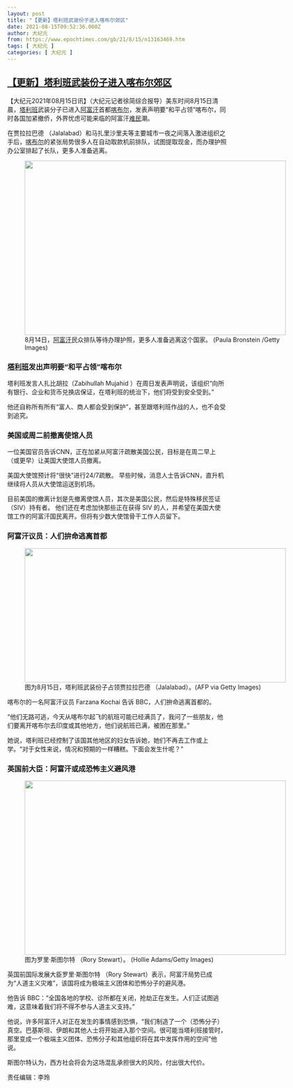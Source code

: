 ```yaml
---
layout: post
title: "【更新】塔利班武装份子进入喀布尔郊区"
date: 2021-08-15T09:52:36.000Z
author: 大纪元
from: https://www.epochtimes.com/gb/21/8/15/n13163469.htm
tags: [ 大纪元 ]
categories: [ 大纪元 ]
---
```

<!--1629021156000-->
[【更新】塔利班武装份子进入喀布尔郊区](https://www.epochtimes.com/gb/21/8/15/n13163469.htm)
------

<div>
<p>【大纪元2021年08月15日讯】（大纪元记者徐简综合报导）美东时间8月15日清晨，<a href="https://www.epochtimes.com/gb/tag/%E5%A1%94%E5%88%A9%E7%8F%AD.html">塔利班</a>武装分子已进入<a href="https://www.epochtimes.com/gb/tag/%E9%98%BF%E5%AF%8C%E6%B1%97.html">阿富汗</a>首都<a href="https://www.epochtimes.com/gb/tag/%E5%96%80%E5%B8%83%E5%B0%94.html">喀布尔</a>，发表声明要“和平占领”喀布尔，同时各国加紧撤侨，外界忧虑可能来临的阿富汗<a href="https://www.epochtimes.com/gb/tag/%E9%9A%BE%E6%B0%91.html">难民</a>潮。</p><p>在贾拉拉巴德 （Jalalabad）和马扎里沙里夫等主要城市一夜之间落入激进组织之手后，<a href="https://www.epochtimes.com/gb/tag/%E5%96%80%E5%B8%83%E5%B0%94.html">喀布尔</a>的紧张局势很多人在自动取款机前排队，试图提取现金，而办理护照办公室排起了长队，更多人准备逃离。</p><figure id="attachment_13163478" aria-describedby="caption-attachment-13163478" style="width: 600px" class="wp-caption aligncenter"><a target="_blank" href="https://i.epochtimes.com/assets/uploads/2021/08/id13163478-GettyImages-1234678097.jpg"><img class="size-large wp-image-13163478" src="https://i.epochtimes.com/assets/uploads/2021/08/id13163478-GettyImages-1234678097-600x400.jpg" alt="" width="600" height="400" /></a><figcaption id="caption-attachment-13163478" class="wp-caption-text">8月14日，<a href="https://www.epochtimes.com/gb/tag/%E9%98%BF%E5%AF%8C%E6%B1%97.html">阿富汗</a>民众排队等待办理护照，更多人准备逃离这个国家。 (Paula Bronstein /Getty Images)</figcaption></figure><h3><a href="https://www.epochtimes.com/gb/tag/%E5%A1%94%E5%88%A9%E7%8F%AD.html">塔利班</a>发出声明要“和平占领”喀布尔</h3><p>塔利班发言人扎比胡拉（Zabihullah Mujahid ）在周日发表声明说，该组织“向所有银行、企业和货币兑换店保证，在塔利班的统治下，他们将受到安全受到。”</p><p>他还自称所有所有“富人、商人都会受到保护”，甚至跟塔利班作战的人，也不会受到追究。</p><h3>美国或周二前撤离使馆人员</h3><p>一位美国官员告诉CNN，正在加紧从阿富汗疏散美国公民，目标是在周二早上（或更早）让美国大使馆人员撤离。</p><p>美国大使馆预计将“很快”进行24/7疏散。 早些时候，消息人士告诉CNN，直升机继续将人员从大使馆运送到机场。</p><p>目前美国的撤离计划是先撤离使馆人员，其次是美国公民，然后是特殊移民签证（SIV）持有者。 他们还在考虑加快那些正在获得 SIV 的人，并希望在美国大使馆工作的阿富汗国民离开。但将有少数大使馆骨干工作人员留下。</p><h3>阿富汗议员：人们拚命逃离首都</h3><figure id="attachment_13163477" aria-describedby="caption-attachment-13163477" style="width: 600px" class="wp-caption aligncenter"><a target="_blank" href="https://i.epochtimes.com/assets/uploads/2021/08/id13163477-GettyImages-1234688586.jpg"><img class="size-large wp-image-13163477" src="https://i.epochtimes.com/assets/uploads/2021/08/id13163477-GettyImages-1234688586-600x308.jpg" alt="" width="600" height="308" /></a><figcaption id="caption-attachment-13163477" class="wp-caption-text">图为8月15日，塔利班武装份子占领贾拉拉巴德 （Jalalabad）。(AFP via Getty Images)</figcaption></figure><p>喀布尔的一名阿富汗议员 Farzana Kochai 告诉 BBC，人们拚命逃离首都的。</p><p>“他们无路可逃，今天从喀布尔起飞的航班可能已经满员了，我问了一些朋友，他们要离开喀布尔去印度或其他地方，他们说航班已满，被困在那里。”</p><p>她说，塔利班已经控制了该国其他地区的妇女告诉她，她们不再去工作或上学。“对于女性来说，情况和预期的一样糟糕。下面会发生什呢？”</p><h3>英国前大臣：阿富汗或成恐怖主义避风港</h3><figure id="attachment_13163487" aria-describedby="caption-attachment-13163487" style="width: 600px" class="wp-caption aligncenter"><a target="_blank" href="https://i.epochtimes.com/assets/uploads/2021/08/id13163487-GettyImages-1170689390.jpg"><img class="size-large wp-image-13163487" src="https://i.epochtimes.com/assets/uploads/2021/08/id13163487-GettyImages-1170689390-600x400.jpg" alt="" width="600" height="400" /></a><figcaption id="caption-attachment-13163487" class="wp-caption-text">图为罗里·斯图尔特 （Rory Stewart）。 (Hollie Adams/Getty Images)</figcaption></figure><p>英国前国际发展大臣罗里·斯图尔特 （Rory Stewart）表示，阿富汗局势已成为“人道主义灾难”，该国将成为极端主义团体和恐怖分子的避风港。</p><p>他告诉 BBC：“全国各地的学校、诊所都在关闭，抢劫正在发生。人们正试图逃难，这意味着我们将不得不参与人道主义支持。”</p><p>他说，许多阿富汗人对正在发生的事情感到恐惧，“我们制造了一个（恐怖分子）真空。巴基斯坦、伊朗和其他人士将开始进入那个空间。很可能当塔利班接管时，那里变成一个极端主义团体、恐怖分子和其他组织将在其中发挥作用的空间”他说。</p><p>斯图尔特认为，西方社会将会为这场混乱承担很大的风险，付出很大代价。</p><p>责任编辑：李玲</p>
</div>
